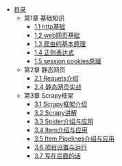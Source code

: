 * [目录](README.md)
    * 第1章 基础知识
      * [1.1 http基础](chapter01/section01.md)
      * [1.2 web网页基础](chapter01/section02.md)
      * [1.3 爬虫的基本原理](chapter01/section03.md)
      * [1.4 正则表达式](chapter01/section04.md)
      * [1.5 session cookies原理](chapter01/section05.md)
    * 第2章 静态网页
      * [2.1 Requets介绍](chapter02/section01.md) 
      * [2.4 静态网页实战](chapter02/section04.md) 
    * 第3章 Scrapy框架
      * [3.1 Scrapy框架介绍](chapter03/section01.md)
      * [3.2 Scrapy讲解](chapter03/section02.md)
      * [3.3 Spider介绍与应用](chapter03/section03.md)
      * [3.4 Item介绍与应用](chapter03/section04.md)
      * [3.5 Item Pipelines介绍与应用](chapter03/section05.md)
      * [3.6 项目设置与运行](chapter03/section06.md)
      * [3.7 写在后面的话](chapter03/section07.md)